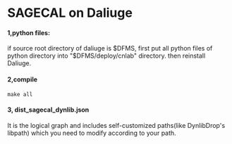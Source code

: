 SAGECAL on Daliuge
===========
#### 1,python files:
  if source root directory of daliuge is $DFMS, first put all python files of python directory into "$DFMS/deploy/cnlab" directory.
  then reinstall Daliuge.

#### 2,compile
    make all

    
#### 3, dist_sagecal_dynlib.json
  It is the logical graph and includes self-customized paths(like DynlibDrop's libpath) which you need to modify according to your path.
